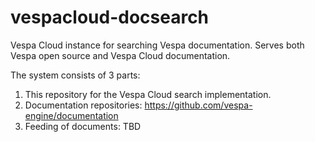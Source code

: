 # vespacloud-docsearch

Vespa Cloud instance for searching Vespa documentation.
Serves both Vespa open source and Vespa Cloud documentation.

The system consists of 3 parts:
1. This repository for the Vespa Cloud search implementation.
1. Documentation repositories: https://github.com/vespa-engine/documentation 
1. Feeding of documents: TBD
